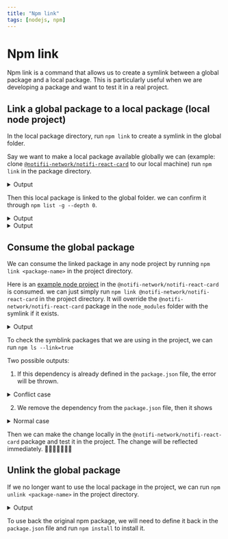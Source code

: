 ```yaml
---
title: "Npm link"
tags: [nodejs, npm]
---
```


# Npm link

Npm link is a command that allows us to create a symlink between a global package and a local package. This is particularly useful when we are developing a package and want to test it in a real project.

## Link a global package to a local package (local node project)

In the local package directory, run `npm link` to create a symlink in the global folder.

Say we want to make a local package available globally we can (example: clone [`@notifii-network/notifi-react-card`](https://github.com/notifi-network/notifi-sdk-ts/tree/main/packages/notifi-react-card) to our local machine) run `npm link` in the package directory.

<details>
<summary>Output</summary>

```bash
➜  notifi-react-card git:(main) ✗ npm link

added 1 package, and audited 3 packages in 1s

found 0 vulnerabilities
```

</details>

Then this local package is linked to the global folder. we can confirm it through `npm list -g --depth 0`.

<details>
<summary>Output</summary>

```bash
➜  notifi-react-card git:(main) ✗ npm ls -g --depth=0
/Users/macbookpro4eric/.nvm/versions/node/v18.13.0/lib
├── ...
├── @notifi-network/notifi-react-card@0.77.0 -> ./../../../../../Projects/notifi/notifi-sdk-ts/packages/
└── ...
```

If we do not want this it in our npm global folder anymore, we can run `npm uninstall -g @notifi-network/notifi-react-card` to remove it.

</details>

<details>
<summary>Output</summary>

```bash
➜  notifi-react-card git:(main) ✗ npm uninstall -g @notifi-network/notifi-react-card

removed 1 package, and audited 1 package in 200ms
```

</details>

## Consume the global package

We can consume the linked package in any node project by running `npm link <package-name>` in the project directory.

Here is an [example node project](https://github.com/nimesh-notifi/xmtp-demo) in the `@notifi-network/notifi-react-card` is consumed. we can just simply run `npm link @notifi-network/notifi-react-card` in the project directory. It will override the
`@notifi-network/notifi-react-card` package in the `node_modules` folder with the symlink if it exists.

<details>
<summary>Output</summary>

```bash
➜  xmtp-demo git:(main) ✗ npm link @notifi-network/notifi-react-card
npm WARN ERESOLVE overriding peer dependency
# ...

removed 30 packages, changed 1 package, and audited 3091 packages in 18s

384 packages are looking for funding
  run `npm fund` for details

36 vulnerabilities (12 moderate, 24 high)

To address issues that do not require attention, run:
  npm audit fix

To address all issues possible (including breaking changes), run:
  npm audit fix --force

Some issues need review, and may require choosing
a different dependency.

Run `npm audit` for details.
```

</details>

To check the symblink packages that we are using in the project, we can run `npm ls --link=true`

Two possible outputs:

1. If this dependency is already defined in the `package.json` file, the error will be thrown.

<details>
<summary>Conflict case</summary>

```bash
➜  xmtp-demo git:(main) ✗ npm ls --link=true
xmtp-inbox-web@1.0.0 /Users/macbookpro4eric/Projects/notifi/xmtp-demo
└── @notifi-network/notifi-react-card@npm:notifi-react-card@0.77.0 invalid: "^0.59.2" from the root project -> ./../notifi-sdk-ts/packages/notifi-react-card

npm ERR! code ELSPROBLEMS
npm ERR! invalid: @notifi-network/notifi-react-card@npm:notifi-react-card@0.77.0 /Users/macbookpro4eric/Projects/notifi/xmtp-demo/node_modules/@notifi-network/notifi-react-card

npm ERR! A complete log of this run can be found in:
npm ERR!     /Users/macbookpro4eric/.npm/_logs/2023-08-09T07_40_35_108Z-debug-0.log
```

</details>

2. We remove the dependency from the `package.json` file, then it shows

<details>
<summary>Normal case</summary>

```bash
➜  xmtp-demo git:(main) ✗ npm ls --link=true
xmtp-inbox-web@1.0.0 /Users/macbookpro4eric/Projects/notifi/xmtp-demo
└── @notifi-network/notifi-react-card@npm:notifi-react-card@0.77.0 extraneous -> ./../notifi-sdk-ts/packages/notifi-react-card
```

</details>

Then we can make the change locally in the `@notifi-network/notifi-react-card` package and test it in the project. The change will be reflected immediately. 🎉🎉🎉🎉🎉🎉🎉

## Unlink the global package

If we no longer want to use the local package in the project, we can run `npm unlink <package-name>` in the project directory.

<details>
<summary>Output</summary>

```bash
➜  xmtp-demo git:(main) ✗ npm unlink @notifi-network/notifi-react-card
npm WARN ERESOLVE overriding peer dependency
# ...

removed 1 package, and audited 3089 packages in 23s

384 packages are looking for funding
  run `npm fund` for details

36 vulnerabilities (12 moderate, 24 high)

To address issues that do not require attention, run:
  npm audit fix

To address all issues possible (including breaking changes), run:
  npm audit fix --force

Some issues need review, and may require choosing
a different dependency.

Run `npm audit` for details.

```

</details>

To use back the original npm package, we will need to define it back in the `package.json` file and run `npm install` to install it.
